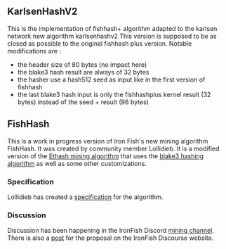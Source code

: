 ## KarlsenHashV2
This is the implementation of fishhash+ algorithm adapted to the karlsen network new algorithm karlsenhashv2
This version is supposed to be as closed as possible to the original fishhash plus version.
Notable modifications are :
* the header size of 80 bytes (no impact here)
* the blake3 hash result are always of 32 bytes
* the hasher use a hash512 seed as input like in the first version of fishhash
* the last blake3 hash input is only the fishhashplus kernel result (32 bytes) instead of the seed + result (96 bytes)

## FishHash
This is a work in progress version of Iron Fish's new mining algorithm FishHash. It was created by community member Lollidieb. It is a modified version of the [Ethash mining algorithm](https://ethereum.org/en/developers/docs/consensus-mechanisms/pow/mining-algorithms/ethash/) that uses the [blake3 hashing algorithm](https://github.com/BLAKE3-team/BLAKE3) as well as some other customizations.

### Specification
Lollidieb has created a [specification](./FishHash.pdf) for the algorithm.

### Discussion
Discussion has been happening in the IronFish Discord [mining channel](https://discord.com/channels/771503434028941353/828803908067262484). There is also a [post](https://discourse.ironfish.network/t/proposal-memory-hard-mining-algorithm-fishhash/88) for the proposal on the IronFish Discourse website.
